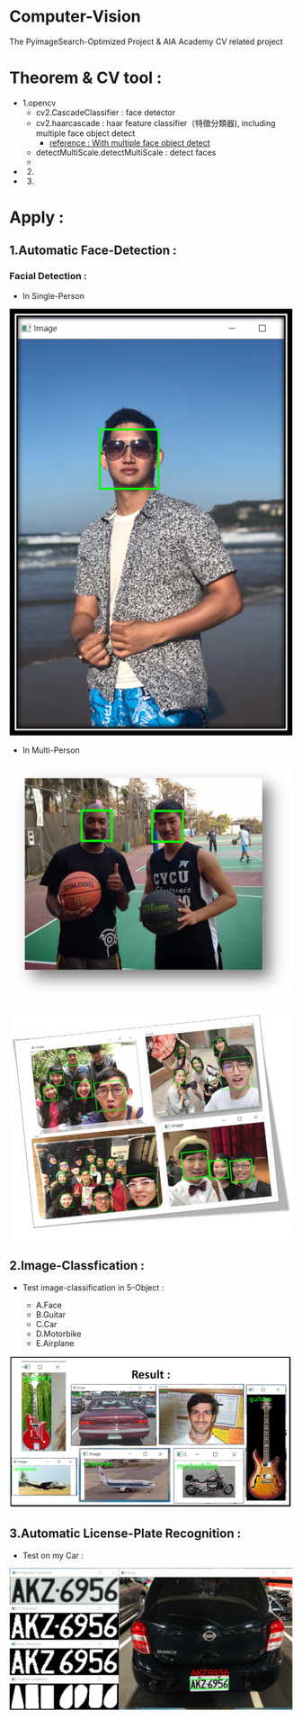 # Computer-Vision

The PyimageSearch-Optimized Project & AIA Academy CV related project

# Theorem & CV tool : 
- 1.opencv  
    - cv2.CascadeClassifier : face detector 
    - cv2.haarcascade : haar feature classifier（特徵分類器), including multiple face object detect
        - [reference : With multiple face object detect](https://blog.csdn.net/itismelzp/article/details/50379359)
    - detectMultiScale.detectMultiScale : detect faces
    - 
- 2.
- 3.

# Apply : 
## 1.Automatic Face-Detection : 

### Facial Detection : 

- In Single-Person

![image](data/2.png)

- In Multi-Person

![image](data/chp_1_0_basletball.png)

![image](data/Multi_Face2.JPG)

## 2.Image-Classfication : 

- Test image-classification in 5-Object :

    - A.Face 
    - B.Guitar
    - C.Car
    - D.Motorbike
    - E.Airplane

![image](data/chp_4_6_Classified_Result.png)


## 3.Automatic License-Plate Recognition  :

- Test on my Car :

![image](data/Car_Label.png)

